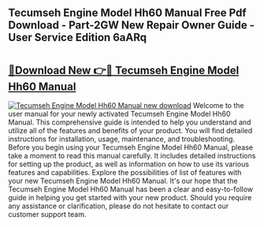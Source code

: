 ## Tecumseh Engine Model Hh60 Manual Free Pdf Download - Part-2GW New Repair Owner Guide - User Service Edition 6aARq

# <h2><a href="http://bc52019.oget.top/?id=Tecumseh+Engine+Model+Hh60+Manual">🔗Download New 👉🔴 Tecumseh Engine Model Hh60 Manual</a></h2>

[![Tecumseh Engine Model Hh60 Manual new download](https://i.imgur.com/5g1atiW.png)](http://bc52019.oget.top/?id=Tecumseh+Engine+Model+Hh60+Manual)
Welcome to the user manual for your newly activated Tecumseh Engine Model Hh60 Manual. This comprehensive guide is intended to help you understand and utilize all of the features and benefits of your product. You will find detailed instructions for installation, usage, maintenance, and troubleshooting. Before you begin using your Tecumseh Engine Model Hh60 Manual, please take a moment to read this manual carefully. It includes detailed instructions for setting up the product, as well as information on how to use its various features and capabilities. Explore the possibilities of list of features with your new Tecumseh Engine Model Hh60 Manual. It's our hope that the Tecumseh Engine Model Hh60 Manual has been a clear and easy-to-follow guide in helping you get started with your new product. Should you require any assistance or clarification, please do not hesitate to contact our customer support team.
